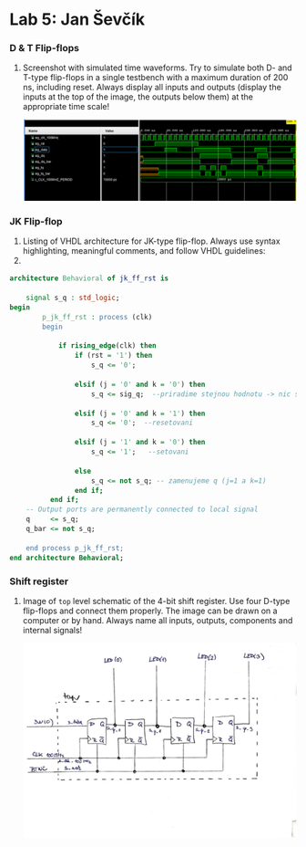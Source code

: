 # Lab 5: Jan Ševčík

### D & T Flip-flops

1. Screenshot with simulated time waveforms. Try to simulate both D- and T-type flip-flops in a single testbench with a maximum duration of 200 ns, including reset. Always display all inputs and outputs (display the inputs at the top of the image, the outputs below them) at the appropriate time scale!

   ![Simulation](images/vystup.png)

### JK Flip-flop

1. Listing of VHDL architecture for JK-type flip-flop. Always use syntax highlighting, meaningful comments, and follow VHDL guidelines:
2. 
```vhdl
architecture Behavioral of jk_ff_rst is

    signal s_q : std_logic;
begin
        p_jk_ff_rst : process (clk)
        begin 
         
            if rising_edge(clk) then
                if (rst = '1') then
                    s_q <= '0';
                    
                elsif (j = '0' and k = '0') then
                    s_q <= sig_q;  --priradime stejnou hodnotu -> nic se nemeni
                    
                elsif (j = '0' and k = '1') then
                    s_q <= '0';  --resetovani
                        
                elsif (j = '1' and k = '0') then
                    s_q <= '1';   --setovani
                
                else 
                    s_q <= not s_q; -- zamenujeme q (j=1 a k=1) 
                end if;
          end if;
    -- Output ports are permanently connected to local signal
    q     <= s_q;
    q_bar <= not s_q;
    
    end process p_jk_ff_rst;
end architecture Behavioral;
```

### Shift register

1. Image of `top` level schematic of the 4-bit shift register. Use four D-type flip-flops and connect them properly. The image can be drawn on a computer or by hand. Always name all inputs, outputs, components and internal signals!

   ![Scheme](images/schema.png)
